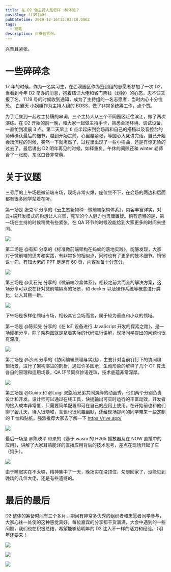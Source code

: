 ```yaml
---
title: 在 D2 做主持人是怎样一种体验？
postSlug: ff391b9f
pubDatetime: 2019-12-16T12:03:18.000Z
tags:
  - 随笔
description: 兴奋且紧张。
---
```


兴奋且紧张。

<!-- more -->

# 一些碎碎念

17 年的时候，作为一名实习生，在西溪园区作为签到组的志愿者参加了一次 D2。当看到今年 D2 举办的消息，抱着结识大佬和省门票钱（划掉）的心态，忍不住又报了名，11.19 号的时候收到通知，成为了主持组的一名志愿者，当时内心十分惶恐。 白霸天 小姐姐作为主持人组的 BOSS，做了非常多统筹工作，点个赞。

为了汇聚到一起过主持稿的串词，三个主持人从三个不同园区赶往滨江，做了两次演练。在 D2 开始的前一晚，和大家一起做主持手卡，熟悉会场环境、调试设备，一直忙到凌晨 3 点。第二天早上 6 点半起床到会场再和自己的搭档以及音控台的师傅确认最后的细节。越到开始之前，心里越紧张，等圆心大佬讲完话，自己开始会场流程的时候，突然一下就坦然了，过程里出现了一些小插曲，还是有惊无险的过去了，最后讲出 D2 明年再见的时候，如释重负。午休的间隙还和 winter 老师合了一张影，东北口音非常萌。

# 关于议题

三号厅的上午场是微前端专场，现场非常火爆，座位坐不下，在会场的两边和后面都有很多同学站着在听。

第一场是 张克军 分享的《云生态新物种—微前端架构体系》，内容丰富详实，对云+端开发模式的构想让人兴奋，克军的个人魅力也毋庸置疑。稍有遗憾的是，第一场在主持的时候稍微有些紧张，在 QA 环节的时候没能给到大家更多的时间来提问。

![](https://p1-jj.byteimg.com/tos-cn-i-t2oaga2asx/gold-user-assets/2019/12/16/16f0cdc5676d840c~tplv-t2oaga2asx-image.image)

第二场是 @有知 分享的《标准微前端架构在蚂蚁的落地实践》，能够发现，大家对于微前端的思考和实践，有非常多的相似点，同时也有了更多的技术细节。悄悄说一句，有知大佬的 PPT 足足有 60 页，内容准备十分充分。

![](https://p1-jj.byteimg.com/tos-cn-i-t2oaga2asx/gold-user-assets/2019/12/16/16f0cdc737ad87d1~tplv-t2oaga2asx-image.image)

第三场是 @艾石光 分享的《微前端沙盒体系》，相较之前大而全的解决方案，这场分享可以说在针对微前端隔离的场景，和 docker 以及操作系统等概念进行类比，让人耳目一新。

![](https://p1-jj.byteimg.com/tos-cn-i-t2oaga2asx/gold-user-assets/2019/12/16/16f0cdc98de8e88d~tplv-t2oaga2asx-image.image)

下午场是多样化领域专场，相较其它会场而言，属于较为垂直和小众的领域。

第一场是 @陈熙旻 分享的《在 IoT 设备进行 JavaScript 开发的探索之路》，是一场硬核分享，除了架构图就是拿着实际的代码进行讲解，现场同学提出的问题也很有深度。

![](https://p1-jj.byteimg.com/tos-cn-i-t2oaga2asx/gold-user-assets/2019/12/16/16f0cdcb911a18d6~tplv-t2oaga2asx-image.image)

第二场是 @沙洲 分享的《协同编辑原理与实践》，主要针对当前钉钉下的协同编辑场景，进行了架构演进的剖析，通过许多图示，生动形象的解释了几个 OT 算法各自的原理和适用场景，QA 环节同样妙语连珠，技术底蕴非常深厚。

![](https://p1-jj.byteimg.com/tos-cn-i-t2oaga2asx/gold-user-assets/2019/12/16/16f0cdcce87826a9~tplv-t2oaga2asx-image.image)

第三场是 @Guido 和 @Luigi 双胞胎兄弟共同演绎的动画秀，他们两个分别负责设计和开发。设计师可以通过在线工具，快捷输出可实时运行的丰富动效，开发者的接入成本非常低，只需要简单配置即可在自己的应用上使用。在开始前也和他们聊了会儿天，待人很随和，言谈也很风趣幽默，还给现场提问的同学带来一些定制的 T 恤和贴纸。强烈推荐大家去了解一下 https://rive.app/

![](https://p1-jj.byteimg.com/tos-cn-i-t2oaga2asx/gold-user-assets/2019/12/16/16f0cdce22fed82e~tplv-t2oaga2asx-image.image)

最后一场是 @陈映平 带来的《基于 wasm 的 H265 播放器及在 NOW 直播中的应用》，讲解了大家耳熟能详的直播应用背后的技术思考，差点在现场开起了车（狗头）。

![](https://p1-jj.byteimg.com/tos-cn-i-t2oaga2asx/gold-user-assets/2019/12/16/16f0cdcf7c95598f~tplv-t2oaga2asx-image.image)

由于睡眠实在不太够，精神集中了一天，晚场实在没顶住，匆匆回家了，没能见到晚场的几位大佬，还是有些遗憾的。

# 最后的最后

D2 整体的筹备时间有三个多月，期间有非常多优秀的组织者和志愿者同学参与，大家心往一处使的这种感觉真好。每位嘉宾的分享都干货满满，大会中遇到的一些问题，我们也在积极总结，希望能够给明年的 D2 注入不一样的活力和经验。（明年还要来！

![](https://p1-jj.byteimg.com/tos-cn-i-t2oaga2asx/gold-user-assets/2019/12/16/16f0cddb3ee2c0ac~tplv-t2oaga2asx-image.image)

![](https://p1-jj.byteimg.com/tos-cn-i-t2oaga2asx/gold-user-assets/2019/12/16/16f0cddc29b76d33~tplv-t2oaga2asx-image.image)

![](https://p1-jj.byteimg.com/tos-cn-i-t2oaga2asx/gold-user-assets/2019/12/16/16f0cddd1b23d46f~tplv-t2oaga2asx-image.image)
